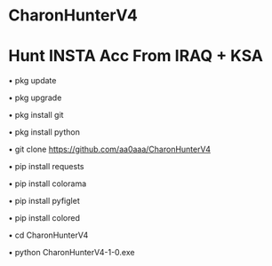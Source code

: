 # CharonHunterV4
Hunt INSTA Acc From IRAQ + KSA
===============================

• pkg update

• pkg upgrade

• pkg install git

• pkg install python

• git clone https://github.com/aa0aaa/CharonHunterV4

• pip install requests

• pip install colorama

• pip install pyfiglet

• pip install colored

• cd CharonHunterV4

• python CharonHunterV4-1-0.exe
